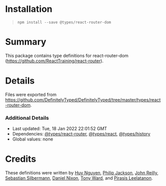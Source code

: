 # Installation
> `npm install --save @types/react-router-dom`

# Summary
This package contains type definitions for react-router-dom (https://github.com/ReactTraining/react-router).

# Details
Files were exported from https://github.com/DefinitelyTyped/DefinitelyTyped/tree/master/types/react-router-dom.

### Additional Details
 * Last updated: Tue, 18 Jan 2022 22:01:52 GMT
 * Dependencies: [@types/react-router](https://npmjs.com/package/@types/react-router), [@types/react](https://npmjs.com/package/@types/react), [@types/history](https://npmjs.com/package/@types/history)
 * Global values: none

# Credits
These definitions were written by [Huy Nguyen](https://github.com/huy-nguyen), [Philip Jackson](https://github.com/p-jackson), [John Reilly](https://github.com/johnnyreilly), [Sebastian Silbermann](https://github.com/eps1lon), [Daniel Nixon](https://github.com/danielnixon), [Tony Ward](https://github.com/ynotdraw), and [Pirasis Leelatanon](https://github.com/1pete).
